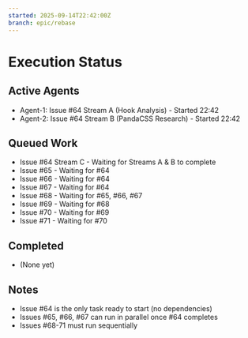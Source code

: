 ```yaml
---
started: 2025-09-14T22:42:00Z
branch: epic/rebase
---
```


# Execution Status

## Active Agents
- Agent-1: Issue #64 Stream A (Hook Analysis) - Started 22:42
- Agent-2: Issue #64 Stream B (PandaCSS Research) - Started 22:42

## Queued Work
- Issue #64 Stream C - Waiting for Streams A & B to complete
- Issue #65 - Waiting for #64
- Issue #66 - Waiting for #64
- Issue #67 - Waiting for #64
- Issue #68 - Waiting for #65, #66, #67
- Issue #69 - Waiting for #68
- Issue #70 - Waiting for #69
- Issue #71 - Waiting for #70

## Completed
- (None yet)

## Notes
- Issue #64 is the only task ready to start (no dependencies)
- Issues #65, #66, #67 can run in parallel once #64 completes
- Issues #68-71 must run sequentially